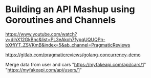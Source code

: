 # Building an API Mashup using Goroutines and Channels

https://www.youtube.com/watch?v=dihX12GkBnc&list=PL3eAkoh7fypqUQUQPn-bXtfiYT_ZSVKmB&index=5&ab_channel=PragmaticReviews

https://gitlab.com/pragmaticreviews/golang-concurrency-demo


Merge data from user and cars 
"https://myfakeapi.com/api/cars/1"
"https://myfakeapi.com/api/users/1"